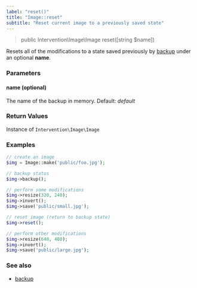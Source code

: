 ```yaml
---
label: "reset()"
title: "Image::reset"
subtitle: "Reset current image to a previously saved state"
---
```


> public Intervention\Image\Image reset([string $name])

Resets all of the modifications to a state saved previously by [backup](/v2/api/backup) under an optional **name**.

### Parameters

#### name (optional)
The name of the backup in memory. Default: *default*


### Return Values
Instance of `Intervention\Image\Image`

### Examples

```php
// create an image
$img = Image::make('public/foo.jpg');

// backup status
$img->backup();

// perform some modifications
$img->resize(320, 240);
$img->invert();
$img->save('public/small.jpg');

// reset image (return to backup state)
$img->reset();

// perform other modifications
$img->resize(640, 480);
$img->invert();
$img->save('public/large.jpg');
```

### See also

- [backup](/v2/api/backup)
